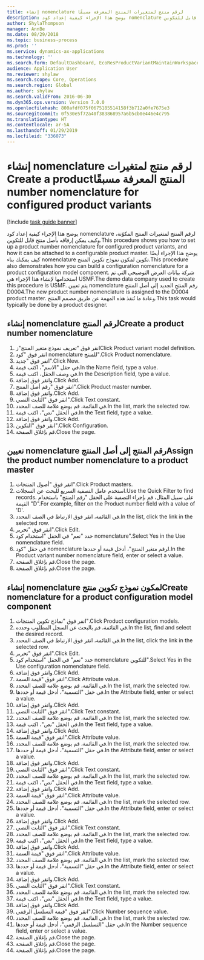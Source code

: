 ```yaml
---
title: إنشاء nomenclature لرقم منتج لمتغيرات المنتج المعرفة مسبقًا‬‏‫
description: يوضح هذا الإجراء كيفية إعداد كود nomenclature لرقم المنتج لمتغيرات المنتج المكوّنة، وكيف يمكن إرفاقه بأصل منتج قابل للتكوين.
author: ShylaThompson
manager: AnnBe
ms.date: 08/29/2018
ms.topic: business-process
ms.prod: ''
ms.service: dynamics-ax-applications
ms.technology: ''
ms.search.form: DefaultDashboard, EcoResProductVariantMaintainWorkspace, EcoResNomenclature, EcoResProductListPage, EcoResProductDetails, PCProductConfigurationModelListPage, PCProductConfigurationModelDetails
audience: Application User
ms.reviewer: shylaw
ms.search.scope: Core, Operations
ms.search.region: Global
ms.author: shylaw
ms.search.validFrom: 2016-06-30
ms.dyn365.ops.version: Version 7.0.0
ms.openlocfilehash: 800afdf075f0675185514158f3b712a0fe7675e3
ms.sourcegitcommit: 0f530e5f72a40f383868957a6b5cb0e446e4c795
ms.translationtype: HT
ms.contentlocale: ar-SA
ms.lasthandoff: 01/29/2019
ms.locfileid: "336073"
---
```

# <a name="create-a-product-number-nomenclature-for-configured-product-variants"></a><span data-ttu-id="277ab-103">إنشاء nomenclature لرقم منتج لمتغيرات المنتج المعرفة مسبقًا‬‏‫</span><span class="sxs-lookup"><span data-stu-id="277ab-103">Create a product number nomenclature for configured product variants</span></span>

[!include [task guide banner](../../includes/task-guide-banner.md)]

<span data-ttu-id="277ab-104">يوضح هذا الإجراء كيفية إعداد كود nomenclature لرقم المنتج لمتغيرات المنتج المكوّنة، وكيف يمكن إرفاقه بأصل منتج قابل للتكوين.</span><span class="sxs-lookup"><span data-stu-id="277ab-104">This procedure shows you how to set up a product number nomenclature for configured product variants, and how it can be attached to a configurable product master.</span></span> <span data-ttu-id="277ab-105">يوضح هذا الإجراء أيضًا كيف يمكنك بناء nomenclature تكوين لمكون نموذج تكوين المنتج.</span><span class="sxs-lookup"><span data-stu-id="277ab-105">This procedure also demonstrates how you can build a configuration nomenclature for a product configuration model component.</span></span> <span data-ttu-id="277ab-106">شركة بيانات العرض التوضيحي التي تم استخدامها لإنشاء هذا الإجراء هي USMF.</span><span class="sxs-lookup"><span data-stu-id="277ab-106">The demo data company used to create this procedure is USMF.</span></span> <span data-ttu-id="277ab-107">يتم تعيين nomenclature رقم المنتج الجديد إلى أصل المنتج D0004.</span><span class="sxs-lookup"><span data-stu-id="277ab-107">The new product number nomenclature is assigned to the D0004 product master.</span></span> <span data-ttu-id="277ab-108">وعادة ما تُنفذ هذه المهمة عن طريق مصمم المنتج.</span><span class="sxs-lookup"><span data-stu-id="277ab-108">This task would typically be done by a product designer.</span></span>


## <a name="create-a-product-number-nomenclature"></a><span data-ttu-id="277ab-109">إنشاء nomenclature لرقم المنتج</span><span class="sxs-lookup"><span data-stu-id="277ab-109">Create a product number nomenclature</span></span>
1. <span data-ttu-id="277ab-110">انقر فوق "تعريف نموذج متغير المنتج"ز</span><span class="sxs-lookup"><span data-stu-id="277ab-110">Click Product variant model definition.</span></span>
2. <span data-ttu-id="277ab-111">انقر فوق "كود nomenclature للمنتج‬".</span><span class="sxs-lookup"><span data-stu-id="277ab-111">Click Product nomenclature.</span></span>
3. <span data-ttu-id="277ab-112">انقر فوق "جديد".</span><span class="sxs-lookup"><span data-stu-id="277ab-112">Click New.</span></span>
4. <span data-ttu-id="277ab-113">في حقل "الاسم"، اكتب قيمة.</span><span class="sxs-lookup"><span data-stu-id="277ab-113">In the Name field, type a value.</span></span>
5. <span data-ttu-id="277ab-114">في وصف الحقل، اكتب قيمة.</span><span class="sxs-lookup"><span data-stu-id="277ab-114">In the Description field, type a value.</span></span>
6. <span data-ttu-id="277ab-115">وانقر فوق إضافة.</span><span class="sxs-lookup"><span data-stu-id="277ab-115">Click Add.</span></span>
7. <span data-ttu-id="277ab-116">انقر فوق "رقم أصل المنتج".</span><span class="sxs-lookup"><span data-stu-id="277ab-116">Click Product master number.</span></span>
8. <span data-ttu-id="277ab-117">وانقر فوق إضافة.</span><span class="sxs-lookup"><span data-stu-id="277ab-117">Click Add.</span></span>
9. <span data-ttu-id="277ab-118">انقر فوق "الثابت النصي‬".</span><span class="sxs-lookup"><span data-stu-id="277ab-118">Click Text constant.</span></span>
10. <span data-ttu-id="277ab-119">في القائمة، قم بوضع علامة للصف المحدد.</span><span class="sxs-lookup"><span data-stu-id="277ab-119">In the list, mark the selected row.</span></span>
11. <span data-ttu-id="277ab-120">في الحقل "نص"، اكتب قيمة.</span><span class="sxs-lookup"><span data-stu-id="277ab-120">In the Text field, type a value.</span></span>
12. <span data-ttu-id="277ab-121">وانقر فوق إضافة.</span><span class="sxs-lookup"><span data-stu-id="277ab-121">Click Add.</span></span>
13. <span data-ttu-id="277ab-122">انقر فوق "التكوين".</span><span class="sxs-lookup"><span data-stu-id="277ab-122">Click Configuration.</span></span>
14. <span data-ttu-id="277ab-123">قم بإغلاق الصفحة.</span><span class="sxs-lookup"><span data-stu-id="277ab-123">Close the page.</span></span>

## <a name="assign-the-product-number-nomenclature-to-a-product-master"></a><span data-ttu-id="277ab-124">تعيين nomenclature رقم المنتج إلى أصل المنتج</span><span class="sxs-lookup"><span data-stu-id="277ab-124">Assign the product number nomenclature to a product master</span></span>
1. <span data-ttu-id="277ab-125">انقر فوق "أصول المنتجات".</span><span class="sxs-lookup"><span data-stu-id="277ab-125">Click Product masters.</span></span>
2. <span data-ttu-id="277ab-126">استخدم عامل التصفية السريع للبحث عن السجلات.</span><span class="sxs-lookup"><span data-stu-id="277ab-126">Use the Quick Filter to find records.</span></span> <span data-ttu-id="277ab-127">على سبيل المثال، قم بإجراء التصفية على الحقل "رقم المنتج" باستخدام القيمة "D".</span><span class="sxs-lookup"><span data-stu-id="277ab-127">For example, filter on the Product number field with a value of 'D'.</span></span>
3. <span data-ttu-id="277ab-128">في القائمة، انقر فوق الارتباط في الصف المحدد.</span><span class="sxs-lookup"><span data-stu-id="277ab-128">In the list, click the link in the selected row.</span></span>
4. <span data-ttu-id="277ab-129">انقر فوق "تحرير".</span><span class="sxs-lookup"><span data-stu-id="277ab-129">Click Edit.</span></span>
5. <span data-ttu-id="277ab-130">حدد "نعم" في الحقل "استخدام كود nomenclature".</span><span class="sxs-lookup"><span data-stu-id="277ab-130">Select Yes in the Use nomenclature field.</span></span>
6. <span data-ttu-id="277ab-131">في حقل "كود nomenclature لرقم متغير المنتج‬"، أدخل قيمة أو حددها.</span><span class="sxs-lookup"><span data-stu-id="277ab-131">In the Product variant number nomenclature field, enter or select a value.</span></span>
7. <span data-ttu-id="277ab-132">قم بإغلاق الصفحة.</span><span class="sxs-lookup"><span data-stu-id="277ab-132">Close the page.</span></span>
8. <span data-ttu-id="277ab-133">قم بإغلاق الصفحة.</span><span class="sxs-lookup"><span data-stu-id="277ab-133">Close the page.</span></span>

## <a name="create-nomenclature-for-a-product-configuration-model-component"></a><span data-ttu-id="277ab-134">إنشاء nomenclature لمكون نموذج تكوين منتج</span><span class="sxs-lookup"><span data-stu-id="277ab-134">Create nomenclature for a product configuration model component</span></span>
1. <span data-ttu-id="277ab-135">انقر فوق "نماذج تكوين المنتجات".</span><span class="sxs-lookup"><span data-stu-id="277ab-135">Click Product configuration models.</span></span>
2. <span data-ttu-id="277ab-136">في القائمة، قم بالبحث عن السجل المطلوب وحدده.</span><span class="sxs-lookup"><span data-stu-id="277ab-136">In the list, find and select the desired record.</span></span>
3. <span data-ttu-id="277ab-137">في القائمة، انقر فوق الارتباط في الصف المحدد.</span><span class="sxs-lookup"><span data-stu-id="277ab-137">In the list, click the link in the selected row.</span></span>
4. <span data-ttu-id="277ab-138">انقر فوق "تحرير".</span><span class="sxs-lookup"><span data-stu-id="277ab-138">Click Edit.</span></span>
5. <span data-ttu-id="277ab-139">حدد "نعم" في الحقل "استخدام كود nomenclature للتكوين‬".</span><span class="sxs-lookup"><span data-stu-id="277ab-139">Select Yes in the Use configuration nomenclature field.</span></span>
6. <span data-ttu-id="277ab-140">وانقر فوق إضافة.</span><span class="sxs-lookup"><span data-stu-id="277ab-140">Click Add.</span></span>
7. <span data-ttu-id="277ab-141">انقر فوق "قيمة السمة‬".</span><span class="sxs-lookup"><span data-stu-id="277ab-141">Click Attribute value.</span></span>
8. <span data-ttu-id="277ab-142">في القائمة، قم بوضع علامة للصف المحدد.</span><span class="sxs-lookup"><span data-stu-id="277ab-142">In the list, mark the selected row.</span></span>
9. <span data-ttu-id="277ab-143">في حقل "التسمية"، أدخل قيمة أو حددها.</span><span class="sxs-lookup"><span data-stu-id="277ab-143">In the Attribute field, enter or select a value.</span></span>
10. <span data-ttu-id="277ab-144">وانقر فوق إضافة.</span><span class="sxs-lookup"><span data-stu-id="277ab-144">Click Add.</span></span>
11. <span data-ttu-id="277ab-145">انقر فوق "الثابت النصي‬".</span><span class="sxs-lookup"><span data-stu-id="277ab-145">Click Text constant.</span></span>
12. <span data-ttu-id="277ab-146">في القائمة، قم بوضع علامة للصف المحدد.</span><span class="sxs-lookup"><span data-stu-id="277ab-146">In the list, mark the selected row.</span></span>
13. <span data-ttu-id="277ab-147">في الحقل "نص"، اكتب قيمة.</span><span class="sxs-lookup"><span data-stu-id="277ab-147">In the Text field, type a value.</span></span>
14. <span data-ttu-id="277ab-148">وانقر فوق إضافة.</span><span class="sxs-lookup"><span data-stu-id="277ab-148">Click Add.</span></span>
15. <span data-ttu-id="277ab-149">انقر فوق "قيمة السمة‬".</span><span class="sxs-lookup"><span data-stu-id="277ab-149">Click Attribute value.</span></span>
16. <span data-ttu-id="277ab-150">في القائمة، قم بوضع علامة للصف المحدد.</span><span class="sxs-lookup"><span data-stu-id="277ab-150">In the list, mark the selected row.</span></span>
17. <span data-ttu-id="277ab-151">في حقل "التسمية"، أدخل قيمة أو حددها.</span><span class="sxs-lookup"><span data-stu-id="277ab-151">In the Attribute field, enter or select a value.</span></span>
18. <span data-ttu-id="277ab-152">وانقر فوق إضافة.</span><span class="sxs-lookup"><span data-stu-id="277ab-152">Click Add.</span></span>
19. <span data-ttu-id="277ab-153">انقر فوق "الثابت النصي‬".</span><span class="sxs-lookup"><span data-stu-id="277ab-153">Click Text constant.</span></span>
20. <span data-ttu-id="277ab-154">في القائمة، قم بوضع علامة للصف المحدد.</span><span class="sxs-lookup"><span data-stu-id="277ab-154">In the list, mark the selected row.</span></span>
21. <span data-ttu-id="277ab-155">في الحقل "نص"، اكتب قيمة.</span><span class="sxs-lookup"><span data-stu-id="277ab-155">In the Text field, type a value.</span></span>
22. <span data-ttu-id="277ab-156">وانقر فوق إضافة.</span><span class="sxs-lookup"><span data-stu-id="277ab-156">Click Add.</span></span>
23. <span data-ttu-id="277ab-157">انقر فوق "قيمة السمة‬".</span><span class="sxs-lookup"><span data-stu-id="277ab-157">Click Attribute value.</span></span>
24. <span data-ttu-id="277ab-158">في القائمة، قم بوضع علامة للصف المحدد.</span><span class="sxs-lookup"><span data-stu-id="277ab-158">In the list, mark the selected row.</span></span>
25. <span data-ttu-id="277ab-159">في حقل "التسمية"، أدخل قيمة أو حددها.</span><span class="sxs-lookup"><span data-stu-id="277ab-159">In the Attribute field, enter or select a value.</span></span>
26. <span data-ttu-id="277ab-160">وانقر فوق إضافة.</span><span class="sxs-lookup"><span data-stu-id="277ab-160">Click Add.</span></span>
27. <span data-ttu-id="277ab-161">انقر فوق "الثابت النصي‬".</span><span class="sxs-lookup"><span data-stu-id="277ab-161">Click Text constant.</span></span>
28. <span data-ttu-id="277ab-162">في القائمة، قم بوضع علامة للصف المحدد.</span><span class="sxs-lookup"><span data-stu-id="277ab-162">In the list, mark the selected row.</span></span>
29. <span data-ttu-id="277ab-163">في الحقل "نص"، اكتب قيمة.</span><span class="sxs-lookup"><span data-stu-id="277ab-163">In the Text field, type a value.</span></span>
30. <span data-ttu-id="277ab-164">وانقر فوق إضافة.</span><span class="sxs-lookup"><span data-stu-id="277ab-164">Click Add.</span></span>
31. <span data-ttu-id="277ab-165">انقر فوق "قيمة السمة‬".</span><span class="sxs-lookup"><span data-stu-id="277ab-165">Click Attribute value.</span></span>
32. <span data-ttu-id="277ab-166">في القائمة، قم بوضع علامة للصف المحدد.</span><span class="sxs-lookup"><span data-stu-id="277ab-166">In the list, mark the selected row.</span></span>
33. <span data-ttu-id="277ab-167">في حقل "التسمية"، أدخل قيمة أو حددها.</span><span class="sxs-lookup"><span data-stu-id="277ab-167">In the Attribute field, enter or select a value.</span></span>
34. <span data-ttu-id="277ab-168">وانقر فوق إضافة.</span><span class="sxs-lookup"><span data-stu-id="277ab-168">Click Add.</span></span>
35. <span data-ttu-id="277ab-169">انقر فوق "الثابت النصي‬".</span><span class="sxs-lookup"><span data-stu-id="277ab-169">Click Text constant.</span></span>
36. <span data-ttu-id="277ab-170">في القائمة، قم بوضع علامة للصف المحدد.</span><span class="sxs-lookup"><span data-stu-id="277ab-170">In the list, mark the selected row.</span></span>
37. <span data-ttu-id="277ab-171">في الحقل "نص"، اكتب قيمة.</span><span class="sxs-lookup"><span data-stu-id="277ab-171">In the Text field, type a value.</span></span>
38. <span data-ttu-id="277ab-172">وانقر فوق إضافة.</span><span class="sxs-lookup"><span data-stu-id="277ab-172">Click Add.</span></span>
39. <span data-ttu-id="277ab-173">انقر فوق "قيمة التسلسل الرقمي".</span><span class="sxs-lookup"><span data-stu-id="277ab-173">Click Number sequence value.</span></span>
40. <span data-ttu-id="277ab-174">في القائمة، قم بوضع علامة للصف المحدد.</span><span class="sxs-lookup"><span data-stu-id="277ab-174">In the list, mark the selected row.</span></span>
41. <span data-ttu-id="277ab-175">في حقل "التسلسل الرقمي"، أدخل قيمة أو حددها.</span><span class="sxs-lookup"><span data-stu-id="277ab-175">In the Number sequence field, enter or select a value.</span></span>
42. <span data-ttu-id="277ab-176">قم بإغلاق الصفحة.</span><span class="sxs-lookup"><span data-stu-id="277ab-176">Close the page.</span></span>
43. <span data-ttu-id="277ab-177">قم بإغلاق الصفحة.</span><span class="sxs-lookup"><span data-stu-id="277ab-177">Close the page.</span></span>
44. <span data-ttu-id="277ab-178">قم بإغلاق الصفحة.</span><span class="sxs-lookup"><span data-stu-id="277ab-178">Close the page.</span></span>

